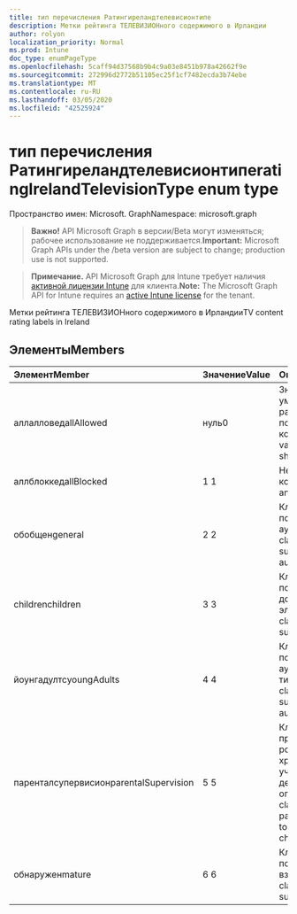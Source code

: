 ```yaml
---
title: тип перечисления Ратингиреландтелевисионтипе
description: Метки рейтинга ТЕЛЕВИЗИОНного содержимого в Ирландии
author: rolyon
localization_priority: Normal
ms.prod: Intune
doc_type: enumPageType
ms.openlocfilehash: 5caff94d37568b9b4c9a03e8451b978a42662f9e
ms.sourcegitcommit: 272996d2772b51105ec25f1cf7482ecda3b74ebe
ms.translationtype: MT
ms.contentlocale: ru-RU
ms.lasthandoff: 03/05/2020
ms.locfileid: "42525924"
---
```

# <a name="ratingirelandtelevisiontype-enum-type"></a><span data-ttu-id="ea176-103">тип перечисления Ратингиреландтелевисионтипе</span><span class="sxs-lookup"><span data-stu-id="ea176-103">ratingIrelandTelevisionType enum type</span></span>

<span data-ttu-id="ea176-104">Пространство имен: Microsoft. Graph</span><span class="sxs-lookup"><span data-stu-id="ea176-104">Namespace: microsoft.graph</span></span>

> <span data-ttu-id="ea176-105">**Важно!** API Microsoft Graph в версии/Beta могут изменяться; рабочее использование не поддерживается.</span><span class="sxs-lookup"><span data-stu-id="ea176-105">**Important:** Microsoft Graph APIs under the /beta version are subject to change; production use is not supported.</span></span>

> <span data-ttu-id="ea176-106">**Примечание.** API Microsoft Graph для Intune требует наличия [активной лицензии Intune](https://go.microsoft.com/fwlink/?linkid=839381) для клиента.</span><span class="sxs-lookup"><span data-stu-id="ea176-106">**Note:** The Microsoft Graph API for Intune requires an [active Intune license](https://go.microsoft.com/fwlink/?linkid=839381) for the tenant.</span></span>

<span data-ttu-id="ea176-107">Метки рейтинга ТЕЛЕВИЗИОНного содержимого в Ирландии</span><span class="sxs-lookup"><span data-stu-id="ea176-107">TV content rating labels in Ireland</span></span>

## <a name="members"></a><span data-ttu-id="ea176-108">Элементы</span><span class="sxs-lookup"><span data-stu-id="ea176-108">Members</span></span>
|<span data-ttu-id="ea176-109">Элемент</span><span class="sxs-lookup"><span data-stu-id="ea176-109">Member</span></span>|<span data-ttu-id="ea176-110">Значение</span><span class="sxs-lookup"><span data-stu-id="ea176-110">Value</span></span>|<span data-ttu-id="ea176-111">Описание</span><span class="sxs-lookup"><span data-stu-id="ea176-111">Description</span></span>|
|:---|:---|:---|
|<span data-ttu-id="ea176-112">аллалловед</span><span class="sxs-lookup"><span data-stu-id="ea176-112">allAllowed</span></span>|<span data-ttu-id="ea176-113">нуль</span><span class="sxs-lookup"><span data-stu-id="ea176-113">0</span></span>|<span data-ttu-id="ea176-114">Значение по умолчанию, разрешить все показы контента</span><span class="sxs-lookup"><span data-stu-id="ea176-114">Default value, allow all TV shows content</span></span>|
|<span data-ttu-id="ea176-115">аллблоккед</span><span class="sxs-lookup"><span data-stu-id="ea176-115">allBlocked</span></span>|<span data-ttu-id="ea176-116">1 </span><span class="sxs-lookup"><span data-stu-id="ea176-116">1</span></span>|<span data-ttu-id="ea176-117">Не разрешать показ контента</span><span class="sxs-lookup"><span data-stu-id="ea176-117">Do not allow any TV shows content</span></span>|
|<span data-ttu-id="ea176-118">обобщен</span><span class="sxs-lookup"><span data-stu-id="ea176-118">general</span></span>|<span data-ttu-id="ea176-119">2 </span><span class="sxs-lookup"><span data-stu-id="ea176-119">2</span></span>|<span data-ttu-id="ea176-120">Классификация "GA" подходит для всех аудиторий</span><span class="sxs-lookup"><span data-stu-id="ea176-120">The GA classification is suitable for all audiences</span></span>|
|<span data-ttu-id="ea176-121">children</span><span class="sxs-lookup"><span data-stu-id="ea176-121">children</span></span>|<span data-ttu-id="ea176-122">3 </span><span class="sxs-lookup"><span data-stu-id="ea176-122">3</span></span>|<span data-ttu-id="ea176-123">Классификация CH подходит для дочерних элементов</span><span class="sxs-lookup"><span data-stu-id="ea176-123">The CH classification is suitable for children</span></span>|
|<span data-ttu-id="ea176-124">йоунгадултс</span><span class="sxs-lookup"><span data-stu-id="ea176-124">youngAdults</span></span>|<span data-ttu-id="ea176-125">4 </span><span class="sxs-lookup"><span data-stu-id="ea176-125">4</span></span>|<span data-ttu-id="ea176-126">Классификация я подходит для аудитории тинаже</span><span class="sxs-lookup"><span data-stu-id="ea176-126">The YA classification is suitable for teenage audience</span></span>|
|<span data-ttu-id="ea176-127">паренталсупервисион</span><span class="sxs-lookup"><span data-stu-id="ea176-127">parentalSupervision</span></span>|<span data-ttu-id="ea176-128">5 </span><span class="sxs-lookup"><span data-stu-id="ea176-128">5</span></span>|<span data-ttu-id="ea176-129">Классификация PS предлагает родителям и хранителям учитывать доступ детей к ограничениям</span><span class="sxs-lookup"><span data-stu-id="ea176-129">The PS classification invites parents and guardians to consider restriction children’s access</span></span>|
|<span data-ttu-id="ea176-130">обнаружен</span><span class="sxs-lookup"><span data-stu-id="ea176-130">mature</span></span>|<span data-ttu-id="ea176-131">6 </span><span class="sxs-lookup"><span data-stu-id="ea176-131">6</span></span>|<span data-ttu-id="ea176-132">Классификация MA подходит для взрослых.</span><span class="sxs-lookup"><span data-stu-id="ea176-132">The MA classification is suitable for adults</span></span>|



